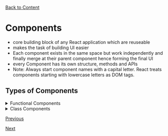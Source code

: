 [Back to Content](../README.md)

# Components
- core building block of any React application which are reuseable
- makes the task of building UI easier
- Each component exists in the same space but work independently and finally merge at their parent component hence forming the final UI
- every Component has its own structure, methods and APIs
- Note: Always start component names with a capital letter. React treats components starting with lowercase letters as DOM tags.

## Types of Components
<details>

<summary>Functional Components</summary>

- Also known as stateless components, these components are like simple javascript functions that may or may not receive arguments as props and return what should be rendered in the UI.
- to use state in these components you have to use the `useState` hook
- example:
    ```javascript
    function WelcomeMessage(props) {  
    return <h1>Welcome to the , {props.name}</h1>;  
    }  
    ```
</details>

<details>

<summary>Class Components</summary>

- requires you to extend from React.Component and create a render function which returns a React element
- eg:
    ```javascript
    class MyComponent extends React.Component {  
    render() {  
        return (  
        <div>This is main component.</div>  
        );  
    }  
    }  
    ```
</details>

[Previous](../JSX/README.md)
<br>

[Next](../State/README.md)